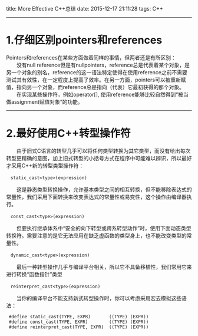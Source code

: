 title: More Effective C++总结
date: 2015-12-17 21:11:28
tags: C++

---

# 1.仔细区别pointers和references

Pointers和references在某些方面做着同样的事情，但两者还是有所区别：
　　没有null reference但是有nullpointers，reference总是代表着某个对象，是另一个对象的别名，reference的这一语法特定使得在使用reference之前不需要测试其有效性，在一定程度上提高了效率。在另一方面，pointers可以被重新赋值，指向另一个对象，而reference总是指向（代表）它最初获得的那个对象。
　　在实现某些操作符，例如operator[], 使用reference能够比较自然得到“被当做assignment赋值对象”的功能。

 <!--more-->

---

# 2.最好使用C++转型操作符

　　由于旧式C语言的转型几乎可以将任何类型转换为其它类型，而没有给出每次转型更精确的意图，加上旧式转型的小括号方式在程序中可能难以辨识，所以最好才采用C++新的转型类型操作符：
```
　static_cast<type>(expression)
```
　　这是静态类型转换操作，允许基本类型之间的相互转换，但不能移除表达式的常量性，我们采用下面转换来改变表达式的常量性或易变性，这个操作由编译器执行。
```
　const_cast<type>(expression)
```
　　但要执行继承体系中“安全的向下转型或跨系转型动作”时，使用下面动态类型转换符。需要注意的是它无法应用在缺乏虚函数的类型身上，也不能改变类型的常量性。
```
　dynamic_cast<type>(expression)
```
　　最后一种转型操作几乎与编译平台相关，所以它不具备移植性，我们常用它来进行转换“函数指针”类型
```
　reinterpret_cast<type>(expression)
```

　　当你的编译平台不能支持新式转型操作时，你可以考虑采用宏去模拟这些语法：
```
 #define static_cast(TYPE, EXPR)       ((TYPE) (EXPR))
 #define const_cast(TYPE, EXPR)        ((TYPE) (EXPR))
 #define reinterpret_cast(TYPE, EXPR)  ((TYPE) (EXPR))
``` 

